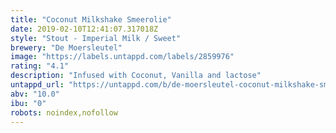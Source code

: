 ```yaml
---
title: "Coconut Milkshake Smeerolie"
date: 2019-02-10T12:41:07.317018Z
style: "Stout - Imperial Milk / Sweet"
brewery: "De Moersleutel"
image: "https://labels.untappd.com/labels/2859976"
rating: "4.1"
description: "Infused with Coconut, Vanilla and lactose"
untappd_url: "https://untappd.com/b/de-moersleutel-coconut-milkshake-smeerolie/2859976"
abv: "10.0"
ibu: "0"
robots: noindex,nofollow
---
```

